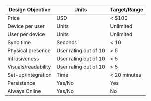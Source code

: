 | Design Objective    | Units                 | Target/Range |
|---------------------|-----------------------|--------------|
| Price               | USD                   | < $100       |
| Device per user     | Units                 | Unlimited    |
| User per device     | Units                 | Unlimited    |
| Sync time           | Seconds               | < 10         |
| Physical presence   | User rating out of 10 | > 5          |
| Intrusiveness       | User rating out of 10 | < 5          |
| Visuals/readability | User rating out of 10 | > 5          |
| Set-up/integration  | Time                  | < 20 minutes |
| Persistence         | Yes/No                | Yes          |
| Always Online       | Yes/No                | No           |
